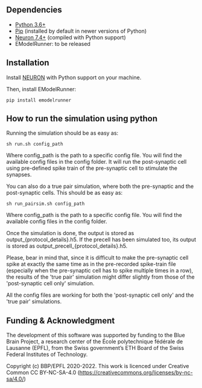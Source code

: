 ## Dependencies

- [Python 3.6+](https://www.python.org/downloads/release/python-360/)
- [Pip](https://pip.pypa.io) (installed by default in newer versions of Python)
- [Neuron 7.4+](http://neuron.yale.edu/) (compiled with Python support)
- EModelRunner: to be released

## Installation

Install [NEURON](http://neuron.yale.edu/) with Python support on your machine.

Then, install EModelRunner:

    pip install emodelrunner

## How to run the simulation using python

Running the simulation should be as easy as:

    sh run.sh config_path

Where config_path is the path to a specific config file. You will find the available config files in the config folder.
It will run the post-synaptic cell using pre-defined spike train of the pre-synaptic cell to stimulate the synapses.

You can also do a true pair simulation, where both the pre-synaptic and the post-synaptic cells. 
This should be as easy as:

    sh run_pairsim.sh config_path

Where config_path is the path to a specific config file. You will find the available config files in the config folder.

Once the simulation is done, the output is stored as output_{protocol_details}.h5.
If the precell has been simulated too, its output is stored as output_precell_{protocol_details}.h5.

Please, bear in mind that, since it is difficult to make the pre-synaptic cell spike at exactly the same time as in the pre-recorded spike-train file
(especially when the pre-synaptic cell has to spike multiple times in a row),
the results of the 'true pair' simulation might differ slightly from those of the 'post-synaptic cell only' simulation.

All the config files are working for both the 'post-synaptic cell only' and the 'true pair' simulations.

## Funding & Acknowledgment

The development of this software was supported by funding to the Blue Brain Project, a research center of the École polytechnique fédérale de Lausanne (EPFL), from the Swiss government’s ETH Board of the Swiss Federal Institutes of Technology.

Copyright (c) BBP/EPFL 2020-2022. This work is licenced under Creative Common CC BY-NC-SA-4.0 (https://creativecommons.org/licenses/by-nc-sa/4.0/)
